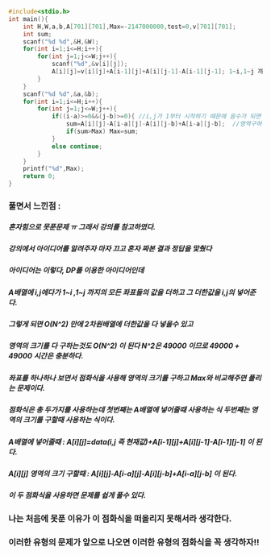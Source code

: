 ```cpp
#include<stdio.h>
int main(){
	int H,W,a,b,A[701][701],Max=-2147000000,test=0,v[701][701];
	int sum;
	scanf("%d %d",&H,&W);
	for(int i=1;i<=H;i++){
		for(int j=1;j<=W;j++){
			scanf("%d",&v[i][j]);	
			A[i][j]=v[i][j]+A[i-1][j]+A[i][j-1]-A[i-1][j-1]; 1~i,1~j 까지의 영역의 크기 저장하는 점화식
		}
	}
	scanf("%d %d",&a,&b);
	for(int i=1;i<=H;i++){
		for(int j=1;j<=W;j++){
			if((i-a)>=0&&(j-b)>=0){ //i,j가 1부터 시작하기 때문에 음수가 되면 버그가 발생한다 따라서 조건입력함
				sum=A[i][j]-A[i-a][j]-A[i][j-b]+A[i-a][j-b];  //영역구하는 점화식
				if(sum>Max) Max=sum;
			}
			else continue;
		}
	}
	printf("%d",Max);
	return 0;
}
```
### 풀면서 느낀점 :
##### 혼자힘으로 못푼문제 ㅠ 그래서 강의를 참고하였다.
##### 강의에서 아이디어를 알려주자 마자 끄고 혼자 짜본 결과 정답을 맟췄다
##### 아이디어는 이렇다, DP를 이용한 아이디어인데
##### A배열에 i,j에다가 1~i ,1~j 까지의 모든 좌표들의 값을 더하고 그 더한값을 i,j의 넣어준다.
##### 그렇게 되면 O(N^2) 만에 2차원배열에 더한값을 다 넣을수 있고
##### 영역의 크기를 다 구하는것도 O(N^2) 이 된다 N^2은 49000 이므로 49000 + 49000 시간은 충분하다.
##### 좌표를 하나하나 보면서 점화식을 사용해 영역의 크기를 구하고 Max와 비교해주면 풀리는 문제이다.
##### 점화식은 총 두가지를 사용하는데 첫번째는 A배열에 넣어줄때 사용하는 식 두번째는 영역의 크기를 구할때 사용하는 식이다.
##### A배열에 넣어줄때 : A[i][j]=data(i,j 즉 현재값)+A[i-1][j]+A[i][j-1]-A[i-1][j-1] 이 된다.
##### A[i][j] 영역의 크기 구할때 : A[i][j]-A[i-a][j]-A[i][j-b]+A[i-a][j-b] 이 된다.
##### 이 두 점화식을 사용하면 문제를 쉽게 풀수 있다.
### 나는 처음에 못푼 이유가 이 점화식을 떠올리지 못해서라 생각한다.
### 이러한 유형의 문제가 앞으로 나오면 이러한 유형의 점화식을 꼭 생각하자!!
